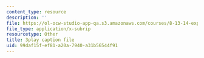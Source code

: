 ```yaml
---
content_type: resource
description: ''
file: https://ol-ocw-studio-app-qa.s3.amazonaws.com/courses/8-13-14-experimental-physics-i-ii-junior-lab-fall-2016-spring-2017/99daf15fef81a20a7940a31b56544f91_2881441.srt
file_type: application/x-subrip
resourcetype: Other
title: 3play caption file
uid: 99daf15f-ef81-a20a-7940-a31b56544f91
---
```

